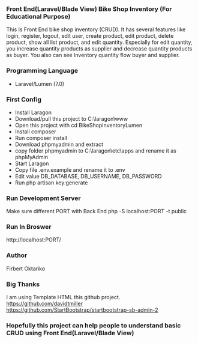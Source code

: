 ### Front End(Laravel/Blade View) Bike Shop Inventory (For Educational Purpose)
This Is Front End bike shop inventory (CRUD). It has several features like login, register, logout, edit user, create product, edit product, delete product, show all list product, and edit quantity. Especially for edit quantity, you increase quantity products as supplier and decrease quantity products as buyer. You also can see Inventory quantity flow buyer and supplier.

### Programming Language
- Laravel/Lumen (7.0)

### First Config
- Install Laragon
- Download/pull this project to C:\laragon\www
- Open this project with cd BikeShopInventoryLumen
- Install composer
- Run composer install
- Download phpmyadmin and extract
- copy folder phpmyadmin to C:\laragon\etc\apps and rename it as phpMyAdmin
- Start Laragon
- Copy file .env.example and rename it to .env
- Edit value DB_DATABASE, DB_USERNAME, DB_PASSWORD
- Run php artisan key:generate

### Run Development Server
Make sure different PORT with Back End
php -S localhost:PORT -t public 

### Run In Broswer
http://localhost:PORT/

### Author 
Firbert Oktariko 

### Big Thanks 
I am using Template HTML this github project.
https://github.com/davidtmiller
https://github.com/StartBootstrap/startbootstrap-sb-admin-2 

### Hopefully this project can help people to understand basic CRUD using Front End(Laravel/Blade View)
